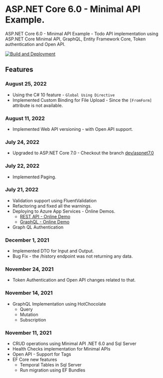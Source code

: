 # ASP.NET Core 6.0 - Minimal API Example.

ASP.NET Core 6.0 - Minimal API Example - Todo API implementation using ASP.NET Core Minimal API, GraphQL, Entity Framework Core, Token authentication and Open API.

[![Build and Deployment](https://github.com/anuraj/MinimalApi/actions/workflows/main_minimalapi-demo.yml/badge.svg)](https://github.com/anuraj/MinimalApi/actions/workflows/main_minimalapi-demo.yml)

## Features

### August 25, 2022
* Using the C# 10 feature - `Global Using Directive`
* Implemented Custom Binding for File Upload - Since the `[FromForm]` attribute is not available.

### August 11, 2022
* Implemented Web API versioning - with Open API support.

### July 24, 2022
* Upgraded to ASP.NET Core 7.0 - Checkout the branch [dev/aspnet7.0](https://github.com/anuraj/MinimalApi/tree/dev/aspnet7.0)

### July 22, 2022
* Implemented Paging.

### July 21, 2022
* Validation support using FluentValidation
* Refactoring and fixed all the warnings.
* Deploying to Azure App Services - Online Demos.
	- [REST API - Online Demo](https://minimalapi-demo.azurewebsites.net/swagger/index.html)
	- [GraphQL - Online Demo](https://minimalapi-demo.azurewebsites.net/graphql)
* Graph QL Authentication

### December 1, 2021
* Implemented DTO for Input and Output.
* Bug Fix - the /history endpoint was not returning any data.

### November 24, 2021
* Token Authentication and Open API changes related to that.

### November 14, 2021
* GraphQL Implementation using HotChocolate
	- Query
	- Mutation
	- Subscription
	
### November 11, 2021
* CRUD operations using Minimal API .NET 6.0 and Sql Server
* Health Checks implementation for Minimal APIs
* Open API - Support for Tags
* EF Core new features 
	- Temporal Tables in Sql Server
	- Run migration using EF Bundles

